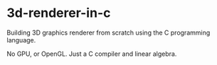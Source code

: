 # 3d-renderer-in-c

Building 3D graphics renderer from scratch using the C programming language.

No GPU, or OpenGL. Just a C compiler and linear algebra.
